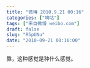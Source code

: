 ```yaml
---
title: "微博 2010.9.21 00:16"
categories: ["嘀咕"]
tags: ["来自微博 weibo.com"]
draft: false
slug: "R5pUNu"
date: "2010-09-21 00:16:00"
---
```


<p>靠，这种感觉是种什么感觉。 ​​​​</p>
